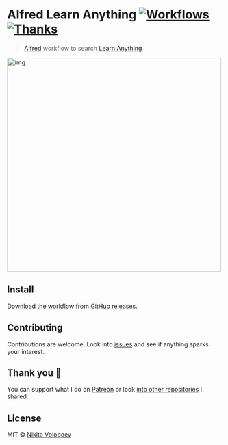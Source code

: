 # Alfred Learn Anything [![Workflows](https://img.shields.io/badge/More%20Workflows-🎩-purple.svg)](https://github.com/learn-anything/alfred-workflows) [![Thanks](https://img.shields.io/badge/Say%20Thanks-💗-ff69b4.svg)](https://www.patreon.com/nikitavoloboev)
> [Alfred](https://www.alfredforum.com/) workflow to search [Learn Anything](https://learn-anything.xyz/)

<img src="http://i.imgur.com/SymyfvG.png" width="500" alt="img">

## Install
Download the workflow from [GitHub releases](https://github.com/nikitavoloboev/alfred-learn-anything/releases/latest).

## Contributing
Contributions are welcome. Look into [issues](https://github.com/nikitavoloboev/alfred-learn-anything/issues) and see if anything sparks your interest. 

## Thank you 💜
You can support what I do on [Patreon](https://www.patreon.com/nikitavoloboev) or look [into other repositories](https://my.mindnode.com/ZKGETDkUaQUsL3q8q9z788CxG84oEHgDiT79GuzX#-143.5,-902.6,0) I shared. 

## License
MIT © [Nikita Voloboev](https://www.nikitavoloboev.xyz)